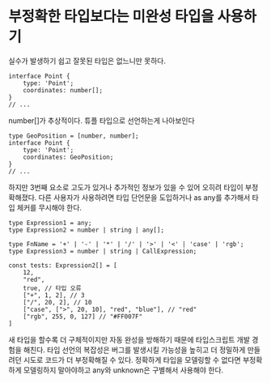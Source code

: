 # 부정확한 타입보다는 미완성 타입을 사용하기

실수가 발생하기 쉽고 잘못된 타입은 없느니만 못하다.

```
interface Point {
	type: 'Point';
	coordinates: number[];
}
// ...
```

number[]가 추상적이다.
튜플 타입으로 선언하는게 나아보인다

```
type GeoPosition = [number, number];
interface Point {
	type: 'Point';
	coordinates: GeoPosition;
}
// ...
```

하지만 3번째 요소로 고도가 있거나 추가적인 정보가 있을 수 있어 오히려 타입이 부정확해졌다.
다른 사용자가 사용하려면 타입 단언문을 도입하거나 as any를 추가해서 타입 체커를 무시해야 한다.

```
type Expression1 = any;
type Expression2 = number | string | any[];

type FnName = '+' | '-' | '*' | '/' | '>' | '<' | 'case' | 'rgb';
type Expression3 = number | string | CallExpression;

const tests: Expression2[] = [
	12,
	"red",
	true, // 타입 오류
	["+", 1, 2], // 3
	["/", 20, 2], // 10
	["case", [">", 20, 10], "red", "blue"], // "red"
	["rgb", 255, 0, 127] // "#FF007F"
]
```

새 타입을 할수록 더 구체적이지만 자동 완성을 방해하기 때문에 타입스크립트 개발 경험을 해친다.
타입 선언의 복잡성은 버그를 발생시킬 가능성을 높히고 더 정밀하게 만들려던 시도로 코드가 더 부정확해질 수 있다.
정확하게 타입을 모델링할 수 없다면 부정확하게 모델링하지 말아야하고 any와 unknown은 구별해서 사용해야 한다.